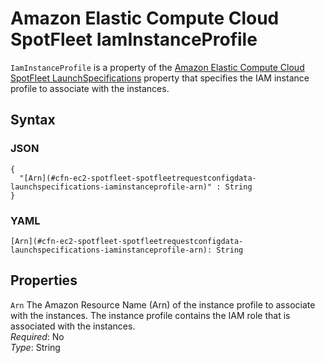 # Amazon Elastic Compute Cloud SpotFleet IamInstanceProfile<a name="aws-properties-ec2-spotfleet-spotfleetrequestconfigdata-launchspecifications-iaminstanceprofile"></a>

`IamInstanceProfile` is a property of the [Amazon Elastic Compute Cloud SpotFleet LaunchSpecifications](aws-properties-ec2-spotfleet-spotfleetrequestconfigdata-launchspecifications.md) property that specifies the IAM instance profile to associate with the instances\.

## Syntax<a name="w3ab2c21c14d790b5"></a>

### JSON<a name="aws-properties-aws-properties-ec2-spotfleet-spotfleetrequestconfigdata-launchspecifications-iaminstanceprofile-syntax.json"></a>

```
{
  "[Arn](#cfn-ec2-spotfleet-spotfleetrequestconfigdata-launchspecifications-iaminstanceprofile-arn)" : String
}
```

### YAML<a name="aws-properties-aws-properties-ec2-spotfleet-spotfleetrequestconfigdata-launchspecifications-iaminstanceprofile-syntax.yaml"></a>

```
[Arn](#cfn-ec2-spotfleet-spotfleetrequestconfigdata-launchspecifications-iaminstanceprofile-arn): String
```

## Properties<a name="w3ab2c21c14d790b7"></a>

`Arn`  <a name="cfn-ec2-spotfleet-spotfleetrequestconfigdata-launchspecifications-iaminstanceprofile-arn"></a>
The Amazon Resource Name \(Arn\) of the instance profile to associate with the instances\. The instance profile contains the IAM role that is associated with the instances\.  
*Required*: No  
*Type*: String